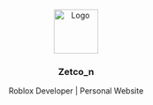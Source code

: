 <!--
*** Thanks for checking out the Best-README-Template. If you have a suggestion
*** that would make this better, please fork the repo and create a pull request
*** or simply open an issue with the tag "enhancement".
*** Thanks again! Now go create something AMAZING! :D
-->



<!-- PROJECT SHIELDS -->
<!--
*** I'm using markdown "reference style" links for readability.
*** Reference links are enclosed in brackets [ ] instead of parentheses ( ).
*** See the bottom of this document for the declaration of the reference variables
*** for contributors-url, forks-url, etc. This is an optional, concise syntax you may use.
*** https://www.markdownguide.org/basic-syntax/#reference-style-links
-->



<!-- PROJECT LOGO -->
<br />
<p align="center">
  <a href="https://www.zetcon.repl.co/">
    <img src="https://media.discordapp.net/attachments/835708339320258560/845035917362462730/favicon.png?width=449&height=449" alt="Logo" width="80" height="80">
  </a>

  <h3 align="center">Zetco_n</h3>

  <p align="center">
    Roblox Developer | Personal Website
    <br />
